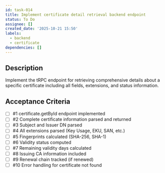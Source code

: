 ```yaml
---
id: task-014
title: Implement certificate detail retrieval backend endpoint
status: To Do
assignee: []
created_date: '2025-10-21 15:50'
labels:
  - backend
  - certificate
dependencies: []
---
```


## Description

<!-- SECTION:DESCRIPTION:BEGIN -->
Implement the tRPC endpoint for retrieving comprehensive details about a specific certificate including all fields, extensions, and status information.
<!-- SECTION:DESCRIPTION:END -->

## Acceptance Criteria
<!-- AC:BEGIN -->
- [ ] #1 certificate.getById endpoint implemented
- [ ] #2 Complete certificate information parsed and returned
- [ ] #3 Subject and Issuer DN parsed
- [ ] #4 All extensions parsed (Key Usage, EKU, SAN, etc.)
- [ ] #5 Fingerprints calculated (SHA-256, SHA-1)
- [ ] #6 Validity status computed
- [ ] #7 Remaining validity days calculated
- [ ] #8 Issuing CA information included
- [ ] #9 Renewal chain tracked (if renewed)
- [ ] #10 Error handling for certificate not found
<!-- AC:END -->
